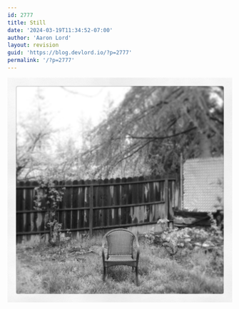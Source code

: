 ```yaml
---
id: 2777
title: Still
date: '2024-03-19T11:34:52-07:00'
author: 'Aaron Lord'
layout: revision
guid: 'https://blog.devlord.io/?p=2777'
permalink: '/?p=2777'
---
```


<a href="/assets/img/2013/04/20130404-183549.jpg"><img class="alignnone size-full" alt="20130404-183549.jpg" src="/assets/img/2013/04/20130404-183549.jpg" /></a>